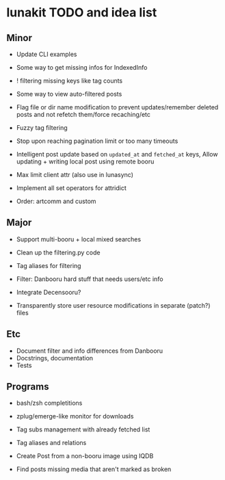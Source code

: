 # lunakit TODO and idea list

## Minor

- Update CLI examples

- Some way to get missing infos for IndexedInfo
- ! filtering missing keys like tag counts

- Some way to view auto-filtered posts

- Flag file or dir name modification to prevent
  updates/remember deleted posts and not refetch them/force recaching/etc

- Fuzzy tag filtering

- Stop upon reaching pagination limit or too many timeouts

- Intelligent post update based on `updated_at` and `fetched_at` keys,
  Allow updating + writing local post using remote booru

- Max limit client attr (also use in lunasync)
- Implement all set operators for attridict
- Order: artcomm and custom

## Major

- Support multi-booru + local mixed searches
- Clean up the filtering.py code
- Tag aliases for filtering
- Filter: Danbooru hard stuff that needs users/etc info
- Integrate Decensooru?

- Transparently store user resource modifications in separate (patch?) files

## Etc

- Document filter and info differences from Danbooru
- Docstrings, documentation
- Tests

## Programs

- bash/zsh completitions
- zplug/emerge-like monitor for downloads

- Tag subs management with already fetched list
- Tag aliases and relations
- Create Post from a non-booru image using IQDB
- Find posts missing media that aren't marked as broken
